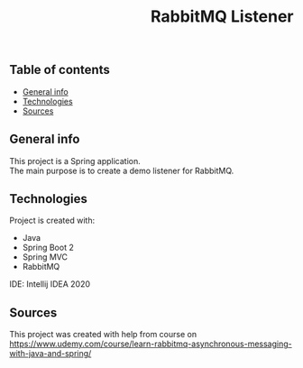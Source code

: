 <h1 align="right">RabbitMQ Listener</h1><br>

## Table of contents
* [General info](#general-info)
* [Technologies](#technologies)
* [Sources](#sources)

## General info
This project is a Spring application.  
The main purpose is to create a demo listener for RabbitMQ.  

## Technologies
Project is created with:
* Java  
* Spring Boot 2
* Spring MVC
* RabbitMQ  
  
IDE: Intellij IDEA 2020  

## Sources
This project was created with help from course on <a href="https://www.udemy.com/course/learn-rabbitmq-asynchronous-messaging-with-java-and-spring/">https://www.udemy.com/course/learn-rabbitmq-asynchronous-messaging-with-java-and-spring/</a>
